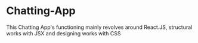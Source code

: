 # Chatting-App

This Chatting App's functioning mainly revolves around React.JS, structural works with JSX and designing works with CSS

